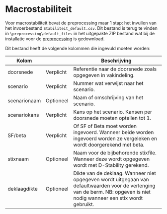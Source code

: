 # Macrostabiliteit

Voor macrostabiliteit bevat de preprocessing maar 1 stap: het invullen van het invoerbestand `Stabiliteit_default.csv`. Dit bestand is terug te vinden in ```\preprocessing\default_files``` in het uitgepakte ZIP bestand wat bij de installatie voor de [preprocessing](..\Installaties\VRUtils.md) is gedownload.

Dit bestand heeft de volgende kolommen die ingevuld moeten worden:

| Kolom       	 | 	         | Beschrijving                                                                                                                                                                                 	                                                                |
|---------------|-----------|---------------------------------------------------------------------------------------------------------------------------------------------------------------------------------------------------------------------------------------------------------------|
| doorsnede     | Verplicht 	 | Referentie naar de doorsnede zoals opgegeven in vakindeling.                                                                                                                                     	                                                            |
| scenario      | Verplicht 	 | Nummer wat verwijst naar het scenario.                                                                                                                                     	                                                                                  |
| scenarionaam  | Optioneel 	 | Naam of omschrijving van het scenario.                                                                                                                                 	                                                                                      |
| scenariokans  | Verplicht 	 | Kans op het scenario. Kansen per doorsnede moeten optellen tot 1.                                                                                                                                     	                                                       |
| SF/beta       | Verplicht 	 | Of SF of Beta moet worden ingevoerd. Wanneer beide worden ingevoerd worden ze vergeleken en wordt doorgerekend met beta.                                                                                                                                    	 |
| stixnaam      | Optioneel 	 | Naam voor de bijbehorende stixfile. Wanneer deze wordt opgegeven wordt met D-Stability gerekend.                                                                                                                                    	                         |
| deklaagdikte  | Optioneel 	 | Dikte van de deklaag. Wanneer niet opgegeven wordt uitgegaan van defaultwaarden voor de verlenging van de berm. NB: opgeven is niet nodig wanneer een stix wordt gebruikt.                                                                                                                                 	                                                                                                                           |
